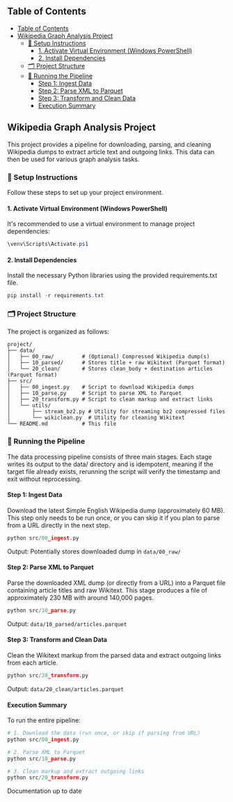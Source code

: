
## Table of Contents
- [Table of Contents](#table-of-contents)
- [Wikipedia Graph Analysis Project](#wikipedia-graph-analysis-project)
  - [🔧 Setup Instructions](#-setup-instructions)
    - [1. Activate Virtual Environment (Windows PowerShell)](#1-activate-virtual-environment-windows-powershell)
    - [2. Install Dependencies](#2-install-dependencies)
  - [🗂️ Project Structure](#️-project-structure)
  - [🚀 Running the Pipeline](#-running-the-pipeline)
    - [Step 1: Ingest Data](#step-1-ingest-data)
    - [Step 2: Parse XML to Parquet](#step-2-parse-xml-to-parquet)
    - [Step 3: Transform and Clean Data](#step-3-transform-and-clean-data)
    - [Execution Summary](#execution-summary)


## Wikipedia Graph Analysis Project

This project provides a pipeline for downloading, parsing, and cleaning Wikipedia dumps to extract article text and outgoing links. This data can then be used for various graph analysis tasks.

### 🔧 Setup Instructions

Follow these steps to set up your project environment.

#### 1. Activate Virtual Environment (Windows PowerShell)

It's recommended to use a virtual environment to manage project dependencies:

``` powershell
\venv\Scripts\Activate.ps1
```

#### 2. Install Dependencies

Install the necessary Python libraries using the provided requirements.txt file.

``` powershell
pip install -r requirements.txt
```

### 🗂️ Project Structure

The project is organized as follows:

```
project/
├── data/
│   ├── 00_raw/         # (Optional) Compressed Wikipedia dump(s)
│   ├── 10_parsed/      # Stores title + raw Wikitext (Parquet format)
│   └── 20_clean/       # Stores clean_body + destination articles (Parquet format)
├── src/
│   ├── 00_ingest.py    # Script to download Wikipedia dumps
│   ├── 10_parse.py     # Script to parse XML to Parquet
│   ├── 20_transform.py # Script to clean markup and extract links
│   └── utils/
│       ├── stream_bz2.py # Utility for streaming bz2 compressed files
│       └── wikiclean.py  # Utility for cleaning Wikitext
└── README.md           # This file
```


### 🚀 Running the Pipeline

The data processing pipeline consists of three main stages. Each stage writes its output to the data/ directory and is idempotent, meaning if the target file already exists, rerunning the script will verify the timestamp and exit without reprocessing.

#### Step 1: Ingest Data

Download the latest Simple English Wikipedia dump (approximately 60 MB). This step only needs to be run once, or you can skip it if you plan to parse from a URL directly in the next step.

``` python
python src/00_ingest.py
```

Output: Potentially stores downloaded dump in <code>data/00_raw/</code> 

#### Step 2: Parse XML to Parquet

Parse the downloaded XML dump (or directly from a URL) into a Parquet file containing article titles and raw Wikitext. This stage produces a file of approximately 230 MB with around 140,000 pages.

``` python
python src/10_parse.py
```

Output: <code>data/10_parsed/articles.parquet</code>

#### Step 3: Transform and Clean Data

Clean the Wikitext markup from the parsed data and extract outgoing links from each article.

``` python
python src/20_transform.py
```

Output: <code>data/20_clean/articles.parquet</code>

#### Execution Summary

To run the entire pipeline:

``` python
# 1. Download the data (run once, or skip if parsing from URL)
python src/00_ingest.py

# 2. Parse XML to Parquet
python src/10_parse.py

# 3. Clean markup and extract outgoing links
python src/20_transform.py
```

Documentation up to date

